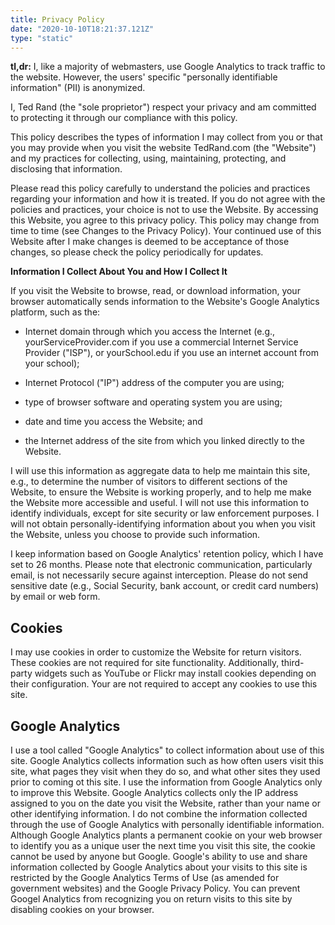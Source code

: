 ```yaml
---
title: Privacy Policy
date: "2020-10-10T18:21:37.121Z"
type: "static"
---
```


**tl,dr:** I, like a majority of webmasters, use Google Analytics to track traffic to the website. However, the users' specific \"personally identifiable information\" (PII) is anonymized.

I, Ted Rand (the \"sole proprietor\") respect your privacy and am committed to protecting it through our compliance with this policy.

This policy describes the types of information I may collect from you or that you may provide when you visit the website TedRand.com (the \"Website\") and my practices for collecting, using, maintaining, protecting, and disclosing that information.

Please read this policy carefully to understand the policies and practices regarding your information and how it is treated. If you do not agree with the policies and practices, your choice is not to use the Website. By accessing this Website, you agree to this privacy policy. This policy may change from time to time (see Changes to the Privacy Policy). Your continued use of this Website after I make changes is deemed to be acceptance of those changes, so please check the policy periodically for updates.

**Information I Collect About You and How I Collect It**

If you visit the Website to browse, read, or download information, your browser automatically sends information to the Website's Google Analytics platform, such as the:

*   Internet domain through which you access the Internet (e.g., yourServiceProvider.com if you use a commercial Internet Service Provider (\"ISP\"), or yourSchool.edu if you use an internet account from your school);

*   Internet Protocol (\"IP\") address of the computer you are using;

*   type of browser software and operating system you are using;

*   date and time you access the Website; and

*   the Internet address of the site from which you linked directly to the Website.

I will use this information as aggregate data to help me maintain this site, e.g., to determine the number of visitors to different sections of the Website, to ensure the Website is working properly, and to help me make the Website more accessible and useful. I will not use this information to identify individuals, except for site security or law enforcement purposes. I will not obtain personally-identifying information about you when you visit the Website, unless you choose to provide such information.

I keep information based on Google Analytics' retention policy, which I have set to 26 months. Please note that electronic communication, particularly email, is not necessarily secure against interception. Please do not send sensitive date (e.g., Social Security, bank account, or credit card numbers) by email or web form.

## Cookies

I may use cookies in order to customize the Website for return visitors. These cookies are not required for site functionality. Additionally, third-party widgets such as YouTube or Flickr may install cookies depending on their configuration. Your are not required to accept any cookies to use this site.

## Google Analytics

I use a tool called \"Google Analytics\" to collect information about use of this site. Google Analytics collects information such as how often users visit this site, what pages they visit when they do so, and what other sites they used prior to coming ot this site. I use the information from Google Analytics only to improve this Website. Google Analytics collects only the IP address assigned to you on the date you visit the Website, rather than your name or other identifying information. I do not combine the information collected through the use of Google Analytics with personally identifiable information. Although Google Analytics plants a permanent cookie on your web browser to identify you as a unique user the next time you visit this site, the cookie cannot be used by anyone but Google. Google's ability to use and share information collected by Google Analytics about your visits to this site is restricted by the Google Analytics Terms of Use (as amended for government websites) and the Google Privacy Policy. You can prevent Googel Analytics from recognizing you on return visits to this site by disabling cookies on your browser.